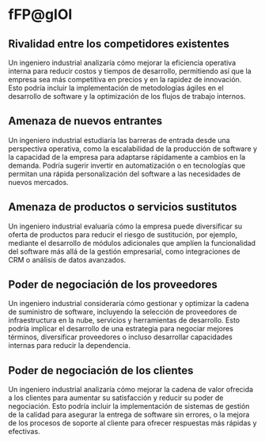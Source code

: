 # fFP@gIOI

## Rivalidad entre los competidores existentes

Un ingeniero industrial analizaría cómo mejorar la eficiencia operativa interna para reducir costos y tiempos de desarrollo, permitiendo así que la empresa sea más competitiva en precios y en la rapidez de innovación. Esto podría incluir la implementación de metodologías ágiles en el desarrollo de software y la optimización de los flujos de trabajo internos.

## Amenaza de nuevos entrantes

Un ingeniero industrial estudiaría las barreras de entrada desde una perspectiva operativa, como la escalabilidad de la producción de software y la capacidad de la empresa para adaptarse rápidamente a cambios en la demanda. Podría sugerir invertir en automatización o en tecnologías que permitan una rápida personalización del software a las necesidades de nuevos mercados.

## Amenaza de productos o servicios sustitutos

Un ingeniero industrial evaluaría cómo la empresa puede diversificar su oferta de productos para reducir el riesgo de sustitución, por ejemplo, mediante el desarrollo de módulos adicionales que amplíen la funcionalidad del software más allá de la gestión empresarial, como integraciones de CRM o análisis de datos avanzados.

## Poder de negociación de los proveedores

Un ingeniero industrial consideraría cómo gestionar y optimizar la cadena de suministro de software, incluyendo la selección de proveedores de infraestructura en la nube, servicios y herramientas de desarrollo. Esto podría implicar el desarrollo de una estrategia para negociar mejores términos, diversificar proveedores o incluso desarrollar capacidades internas para reducir la dependencia.

## Poder de negociación de los clientes

Un ingeniero industrial analizaría cómo mejorar la cadena de valor ofrecida a los clientes para aumentar su satisfacción y reducir su poder de negociación. Esto podría incluir la implementación de sistemas de gestión de la calidad para asegurar la entrega de software sin errores, o la mejora de los procesos de soporte al cliente para ofrecer respuestas más rápidas y efectivas.
